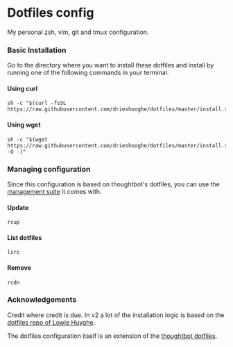 # Dotfiles config
My personal zsh, vim, git and tmux configuration.

### Basic Installation

Go to the directory where you want to install these dotfiles and install by running one of the following commands in your terminal.

#### Using curl

```shell
sh -c "$(curl -fsSL https://raw.githubusercontent.com/drieshooghe/dotfiles/master/install.sh)"
```

#### Using wget

```shell
sh -c "$(wget https://raw.githubusercontent.com/drieshooghe/dotfiles/master/install.sh -O -)"
```

### Managing configuration

Since this configuration is based on thoughtbot's dotfiles, you can use the [management suite](https://github.com/thoughtbot/rcm) it comes with.

#### Update
```shell
rcup
```

#### List dotfiles
```shell
lsrc
```

#### Remove

```shell
rcdn
```

### Acknowledgements

Credit where credit is due.
In v2 a lot of the installation logic is based on the [dotfiles repo of Lowie Huyghe](https://github.com/LowieHuyghe/dotfiles).

The dotfiles configuration itself is an extension of the [thoughtbot dotfiles](https://github.com/thoughtbot/dotfiles).
